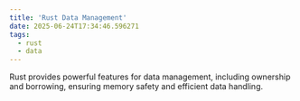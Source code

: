 ```yaml
---
title: 'Rust Data Management'
date: 2025-06-24T17:34:46.596271
tags:
  - rust
  - data
---
```


Rust provides powerful features for data management, including ownership and borrowing, ensuring memory safety and efficient data handling.
